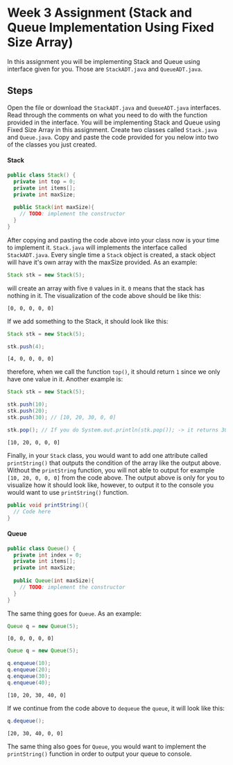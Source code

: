# Week 3 Assignment (Stack and Queue Implementation Using Fixed Size Array)
In this assignment you will be implementing Stack and Queue using interface given for you. Those are `StackADT.java` and `QueueADT.java`.

## Steps
Open the file or download the `StackADT.java` and `QueueADT.java` interfaces. Read through the comments on what you need to do with the function provided in the interface. You will
be implementing Stack and Queue using Fixed Size Array in this assignment. Create two classes called `Stack.java` and `Queue.java`. Copy and paste the code provided for you nelow into
two of the classes you just created.

#### Stack
```java
public class Stack() {
  private int top = 0;
  private int items[];
  private int maxSize;
  
  public Stack(int maxSize){
    // TODO: implement the constructor
  }
}
```

After copying and pasting the code above into your class now is your time to implement it. `Stack.java` will implements the interface called `StackADT.java`. Every single time a
`Stack` object is created, a stack object will have it's own array with the maxSize provided. As an example:
```java
Stack stk = new Stack(5);
```
will create an array with five `0` values in it. `0` means that the stack has nothing in it. The visualization of the code above should be like this:
```
[0, 0, 0, 0, 0]
```
If we add something to the Stack, it should look like this:
```java
Stack stk = new Stack(5);

stk.push(4);
```
```
[4, 0, 0, 0, 0]
```
therefore, when we call the function `top()`, it should return `1` since we only have one value in it. Another example is:
```java
Stack stk = new Stack(5);

stk.push(10);
stk.push(20);
stk.push(30); // [10, 20, 30, 0, 0]

stk.pop(); // If you do System.out.println(stk.pop()); -> it returns 30 with String data type
```
```
[10, 20, 0, 0, 0]
```
Finally, in your `Stack` class, you would want to add one attribute called `printString()` that outputs the condition of the array like the output above. Without the `printString`
function, you will not able to output for example `[10, 20, 0, 0, 0]` from the code above. The output above is only for you to visualize how it should look like, however, to output
it to the console you would want to use `printString()` function.
```java
public void printString(){
  // Code here
}
```

#### Queue
```java
public class Queue() {
  private int index = 0;
  private int items[];
  private int maxSize;
  
  public Queue(int maxSize){
    // TODO: implement the constructor
  }
}
```
The same thing goes for `Queue`. As an example:
```java
Queue q = new Queue(5);
```
```
[0, 0, 0, 0, 0]
```
```java
Queue q = new Queue(5);

q.enqueue(10);
q.enqueue(20);
q.enqueue(30);
q.enqueue(40);
```
```
[10, 20, 30, 40, 0]
```
If we continue from the code above to `dequeue` the `queue`, it will look like this:
```java
q.dequeue();
```
```
[20, 30, 40, 0, 0]
```
The same thing also goes for `Queue`, you would want to implement the `printString()` function in order to output your queue to console.

